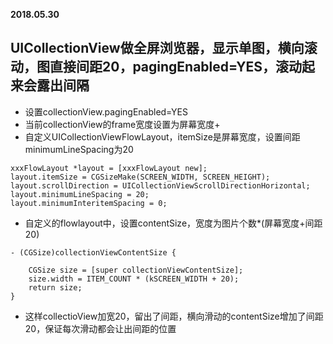 **2018.05.30**

## UICollectionView做全屏浏览器，显示单图，横向滚动，图直接间距20，pagingEnabled=YES，滚动起来会露出间隔

* 设置collectionView.pagingEnabled=YES
* 当前collectionView的frame宽度设置为屏幕宽度+
* 自定义UICollectionViewFlowLayout，itemSize是屏幕宽度，设置间距minimumLineSpacing为20
```
xxxFlowLayout *layout = [xxxFlowLayout new];
layout.itemSize = CGSizeMake(SCREEN_WIDTH, SCREEN_HEIGHT);
layout.scrollDirection = UICollectionViewScrollDirectionHorizontal;
layout.minimumLineSpacing = 20;
layout.minimumInteritemSpacing = 0;
```
* 自定义的flowlayout中，设置contentSize，宽度为图片个数*(屏幕宽度+间距20)
```
- (CGSize)collectionViewContentSize {
    
    CGSize size = [super collectionViewContentSize];
    size.width = ITEM_COUNT * (kSCREEN_WIDTH + 20);
    return size;
}
```
* 这样collectioView加宽20，留出了间距，横向滑动的contentSize增加了间距20，保证每次滑动都会让出间距的位置
